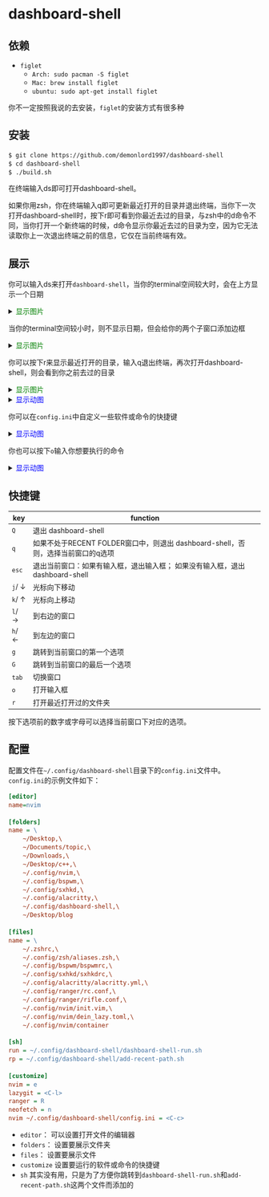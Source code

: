 # dashboard-shell

## 依赖

- `figlet`
    + `Arch: sudo pacman -S figlet`
    + `Mac: brew install figlet`
    + `ubuntu: sudo apt-get install figlet`

你不一定按照我说的去安装，`figlet`的安装方式有很多种

## 安装

```bash
$ git clone https://github.com/demonlord1997/dashboard-shell
$ cd dashboard-shell
$ ./build.sh
```

在终端输入ds即可打开dashboard-shell。

如果你用zsh，你在终端输入q即可更新最近打开的目录并退出终端，当你下一次打开dashboard-shell时，按下r即可看到你最近去过的目录，与zsh中的d命令不同，当你打开一个新终端的时候，d命令显示你最近去过的目录为空，因为它无法读取你上一次退出终端之前的信息，它仅在当前终端有效。


## 展示

你可以输入ds来打开`dashboard-shell`，当你的terminal空间较大时，会在上方显示一个日期


<details>
<summary><font color="green">显示图片</font></summary>
<img src="./screenshot/dashboard-full.png"/>
</details>

当你的terminal空间较小时，则不显示日期，但会给你的两个子窗口添加边框

<details>
<summary><font color="green">显示图片</font></summary>
<img src="./screenshot/dashboard-mini.png"/>
</details>


你可以按下r来显示最近打开的目录，输入q退出终端，再次打开dashboard-shell，则会看到你之前去过的目录

<details>
<summary><font color="green">显示图片</font></summary>
<img src="./screenshot/dashboard-rf.png"/>
</details>

<details>
<summary><font color="blue">显示动图</font></summary>
<img src="./screenshot/recentAndq.gif"/>
</details>


你可以在`config.ini`中自定义一些软件或命令的快捷键

<details>
<summary><font color="blue">显示动图</font></summary>
<img src="./screenshot/ds-custom.gif"/>
</details>

你也可以按下`o`输入你想要执行的命令

<details>
<summary><font color="blue">显示动图</font></summary>
<img src="./screenshot/oranger.gif"/>
</details>



## 快捷键
| key                               | function                                                                                              |
|-----------------------------------|-------------------------------------------------------------------------------------------------------|
| `Q`                               | 退出 dashboard-shell                                                                                  |
| `q`                               | 如果不处于RECENT FOLDER窗口中，则退出 dashboard-shell，否则，选择当前窗口的q选项 |
| `esc`                             | 退出当前窗口：如果有输入框，退出输入框； 如果没有输入框，退出 dashboard-shell                         |
| `j`/ &darr;                       | 光标向下移动                                                                                          |
| `k`/ &uarr;                       | 光标向上移动                                                                                          |
| `l`/ &rarr;                       | 到右边的窗口                                                                                          |
| `h`/ &larr;                       | 到左边的窗口                                                                                          |
| `g`                               | 跳转到当前窗口的第一个选项                                                                            |
| `G`                               | 跳转到当前窗口的最后一个选项                                                                          |
| `tab`                             | 切换窗口                                                                                              |
| `o`                               | 打开输入框                                                                                            |
| `r`                               | 打开最近打开过的文件夹                                                                                |

按下选项前的数字或字母可以选择当前窗口下对应的选项。

## 配置
配置文件在`~/.config/dashboard-shell`目录下的`config.ini`文件中。
`config.ini`的示例文件如下：

```ini
[editor]
name=nvim

[folders]
name = \
    ~/Desktop,\
    ~/Documents/topic,\
    ~/Downloads,\
    ~/Desktop/c++,\
    ~/.config/nvim,\
    ~/.config/bspwm,\
    ~/.config/sxhkd,\
    ~/.config/alacritty,\
    ~/.config/dashboard-shell,\
    ~/Desktop/blog

[files]
name = \
    ~/.zshrc,\
    ~/.config/zsh/aliases.zsh,\
    ~/.config/bspwm/bspwmrc,\
    ~/.config/sxhkd/sxhkdrc,\
    ~/.config/alacritty/alacritty.yml,\
    ~/.config/ranger/rc.conf,\
    ~/.config/ranger/rifle.conf,\
    ~/.config/nvim/init.vim,\
    ~/.config/nvim/dein_lazy.toml,\
    ~/.config/nvim/container

[sh]
run = ~/.config/dashboard-shell/dashboard-shell-run.sh
rp = ~/.config/dashboard-shell/add-recent-path.sh

[customize]
nvim = e
lazygit = <C-l>
ranger = R
neofetch = n
nvim ~/.config/dashboard-shell/config.ini = <C-c>
```

- `editor`：
可以设置打开文件的编辑器
- `folders`：
设置要展示文件夹
- `files`：
设置要展示文件
- `customize`
设置要运行的软件或命令的快捷键
- `sh`
其实没有用，只是为了方便你跳转到`dashboard-shell-run.sh`和`add-recent-path.sh`这两个文件而添加的

